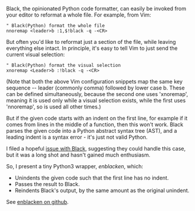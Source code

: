 <!--
.. title: Format Python Snippets with Black.
.. slug: format-python-snippets-with-black
.. date: 2020-06-09 19:36:58+00:00
.. tags: geek,python,software
.. link: 
.. description: 
.. type: text
-->

Black, the opinionated Python code formatter, can easily be invoked from your
editor to reformat a whole file. For example, from Vim:

```vim
" Black(Python) format the whole file
nnoremap <leader>b :1,$!black -q -<CR>
```

But often you'd like to reformat just a section of the file, while leaving
everything else intact. In principle, it's easy to tell Vim to just send the
current visual selection:

```vim
" Black(Python) format the visual selection
xnoremap <Leader>b :!black -q -<CR>
```

(Note that both the above Vim configuration snippets map the same key
sequence -- leader (commonly comma) followed by lower case b. These can be
defined simultaneously, because the second one uses 'xnoremap', meaning it is
used only while a visual selection exists, while the first uses 'nnoremap', so
is used all other times.)

But if the given code starts with an indent on the first line, for example if
it comes from lines in the middle of a function, then this won't work. Black
parses the given code into a Python abstract syntax tree (AST), and a leading
indent is a syntax error - it's just not valid Python.

I filed a hopeful [issue with Black](https://github.com/psf/black/issues/1352),
suggesting they could handle this case, but it was a long shot and hasn't
gained much enthusiasm.

So, I present a tiny Python3 wrapper, *enblacken*, which:

* Unindents the given code such that the first line has no indent.
* Passes the result to Black.
* Reindents Black's output, by the same amount as the original unindent.

See [enblacken on github](https://github.com/tartley/dotfiles/blob/master/other/bin/enblacken).
